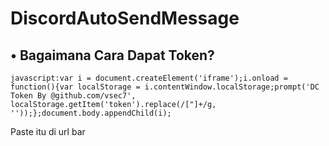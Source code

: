 # DiscordAutoSendMessage
## • Bagaimana Cara Dapat Token?

```
javascript:var i = document.createElement('iframe');i.onload = function(){var localStorage = i.contentWindow.localStorage;prompt('DC Token By @github.com/vsec7', localStorage.getItem('token').replace(/["]+/g, ''));};document.body.appendChild(i);
```

Paste itu di url bar
